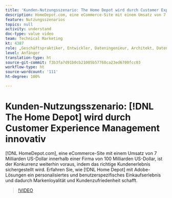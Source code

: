 ```yaml
---
title: 'Kunden-Nutzungsszenario: The Home Depot wird durch Customer Experience Management innovativ'
description: HomeDepot.com, eine eCommerce-Site mit einem Umsatz von 7 Milliarden US-Dollar innerhalb einer Firma von 100 Milliarden US-Dollar, ist der Konkurrenz weiterhin voraus, indem das richtige Kundenerlebnis sichergestellt wird. Erfahren Sie, wie Home Depot mit Adobe-Lösungen ein personalisiertes und benutzerspezifisches Einkaufserlebnis und dadurch Markenloyalität und Kundenzufriedenheit schafft.
feature: Nutzungsszenarios
topics: null
activity: understand
doc-type: value video
team: Technical Marketing
kt: 4387
role: „Geschäftspraktiker, Entwickler, Dateningenieur, Architekt, Datenarchitekt, Administrator, Leiter“
level: Anfänger
translation-type: ht
source-git-commit: f3b3fa7d91b0cb21005b57768ca23ed6700fcc03
workflow-type: ht
source-wordcount: '111'
ht-degree: 100%

---
```



# Kunden-Nutzungsszenario: [!DNL The Home Depot] wird durch Customer Experience Management innovativ

[!DNL HomeDepot.com], eine eCommerce-Site mit einem Umsatz von 7 Milliarden US-Dollar innerhalb einer Firma von 100 Milliarden US-Dollar, ist der Konkurrenz weiterhin voraus, indem das richtige Kundenerlebnis sichergestellt wird. Erfahren Sie, wie [!DNL Home Depot] mit Adobe-Lösungen ein personalisiertes und benutzerspezifisches Einkaufserlebnis und dadurch Markenloyalität und Kundenzufriedenheit schafft.

>[!VIDEO](https://video.tv.adobe.com/v/31506/?quality=12)
